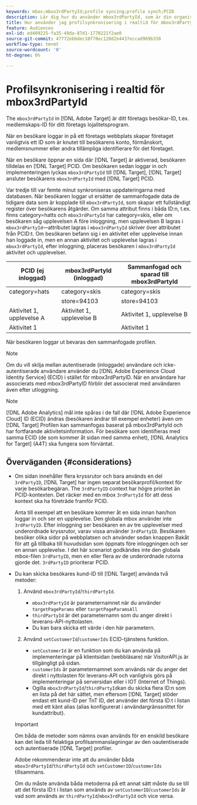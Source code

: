 ```yaml
---
keywords: mbox;mbox3rdPartyId;profile syncing;profile synch;PCID
description: Lär dig hur du använder mbox3rdPartyId, som är din organisations besökar-ID, till exempel medlems-ID eller din organisations lojalitetsprogram.
title: Hur använder jag profilsynkronisering i realtid för mbox3rdPartyId?
feature: Audiences
exl-id: ed409225-fa35-49da-87d1-1770221f2ae0
source-git-commit: 47772ebbdec10f78ec120d2e4437eccad969b338
workflow-type: tm+mt
source-wordcount: '0'
ht-degree: 0%

---
```


# Profilsynkronisering i realtid för mbox3rdPartyId

The `mbox3rdPartyId` in [!DNL Adobe Target] är ditt företags besökar-ID, t.ex. medlemskaps-ID för ditt företags lojalitetsprogram.

När en besökare loggar in på ett företags webbplats skapar företaget vanligtvis ett ID som är knutet till besökarens konto, förmånskort, medlemsnummer eller andra tillämpliga identifierare för det företaget.

När en besökare öppnar en sida där [!DNL Target] är aktiverad, besökaren tilldelas en [!DNL Target] PCID. Om besökaren sedan loggar in och implementeringen lyckas `mbox3rdPartyId` till [!DNL Target], [!DNL Target] ansluter besökarens `mbox3rdPartyId` med [!DNL Target] PCID.

Var tredje till var femte minut synkroniseras uppdateringarna med databasen. När besökaren loggar ut ersätter de sammanfogade data de tidigare data som är kopplade till `mbox3rdPartyId`, som skapar ett fullständigt register över besökarens åtgärder. Om samma attribut finns i båda ID:n, t.ex. finns category=hatts och `mbox3rdPartyId` har category=skis, eller om besökaren såg upplevelsen A före inloggning, men upplevelsen B lagras i `mbox3rdPartyId`—attributet lagras i `mbox3rdPartyId` skriver över attributet från PCID:t. Om besökaren befann sig i en aktivitet eller upplevelse innan han loggade in, men en annan aktivitet och upplevelse lagras i `mbox3rdPartyId`, efter inloggning, placeras besökaren i `mbox3rdPartyId` aktivitet och upplevelser.

| PCID (ej inloggad) | mbox3rdPartyId (inloggad) | Sammanfogad och sparad till mbox3rdPartyId |
|---|---|---|
| category=hats | category=skis | category=skis |
|  | store=94103 | store=94103 |
| Aktivitet 1, upplevelse A | Aktivitet 1, upplevelse B | Aktivitet 1, upplevelse B |
| Aktivitet 1 |  | Aktivitet 1 |

När besökaren loggar ut bevaras den sammanfogade profilen.

>[!NOTE]
>
>Om du vill skilja mellan autentiserade (inloggade) användare och icke-autentiserade användare använder du [!DNL Adobe Experience Cloud Identity Service] (ECID) i stället för mbox3rdPartyID. När en användare har associerats med mbox3rdPartyID förblir det associerat med användaren även efter utloggning.

>[!NOTE]
>
>[!DNL Adobe Analytics] mål inte spåras i de fall där [!DNL Adobe Experience Cloud] ID (ECID) ändras (besökaren ändrar till exempel enheter) även om [!DNL Target] Profilen kan sammanfogas baserat på mbox3rdPartyId och har fortfarande aktivitetsinformation. För besökare som identifieras med samma ECID (de som kommer åt sidan med samma enhet), [!DNL Analytics for Target] (A4T) ska fungera som förväntat.

## Överväganden {#considerations}

* Om sidan innehåller flera kryssrutor och bara används en del `3rdPartyID`, [!DNL Target] har ingen separat besökarprofil/kontext för varje besökarbegäran. The `3rdPartyID` context har högre prioritet än PCID-kontexten. Det räcker med en mbox `3rdPartyId` för att dess kontext ska ha företräde framför PCID.

   Anta till exempel att en besökare kommer åt en sida innan han/hon loggar in och ser en upplevelse. Den globala mbox använder inte `3rdPartyID`. Efter inloggning ser besökaren en av tre upplevelser med underordnade kryssrutor, varav vissa använder `3rdPartyID`. Besökaren besöker olika sidor på webbplatsen och använder sedan knappen Bakåt för att gå tillbaka till huvudsidan som öppnats före inloggningen och ser en annan upplevelse. I det här scenariot godkändes inte den globala mbox-filen `3rdPartyID`, men en eller flera av de underordnade rutorna gjorde det. `3rdPartyID` prioriterar PCID.

* Du kan skicka besökares kund-ID till [!DNL Target] använda två metoder:

   1. Använd `mbox3rdPartyId`/`thirdPartyId`.

      * `mbox3rdPartyId` är parameternamnet när du använder `targetPageParams` eller `targetPageParamsAll`
      * `thirdPartyId` är det parameternamn som du anger direkt i leverans-API-nyttolasten.
      * Du kan bara skicka ett värde i den här parametern.
   1. Använd `setCustomerId`/`customerIds` ECID-tjänstens funktion.

      * `setCustomerId` är en funktion som du kan använda på implementeringar på klientsidan (webbläsare) när VisitorAPI.js är tillgängligt på sidan.
      * `customerIds` är parameternamnet som används när du anger det direkt i nyttolasten för leverans-API och vanligtvis görs på implementeringar på serversidan eller i IOT (Internet of Things).
      * Ogilla `mbox3rdPartyId`/`thirdPartyId`kan du skicka flera ID:n som en lista på det här sättet, men eftersom [!DNL Target] stöder endast ett kund-ID per TnT ID, det använder det första ID:t i listan med ett känt alias (alias konfigurerat i användargränssnittet för kundattribut).

   >[!IMPORTANT]
   >
   > Om båda de metoder som nämns ovan används för en enskild besökare kan det leda till felaktiga profilsammanslagningar av den oautentiserade och autentiserade [!DNL Target] profiler.
   >
   >Adobe rekommenderar inte att du använder båda `mbox3rdPartyId`/`thirdPartyId` och `setCustomerID`/`customerIds` tillsammans.
   >
   >Om du måste använda båda metoderna på ett annat sätt måste du se till att det första ID:t i listan som används av `setCustomerID`/`customerIds` är vad som används av `thirdPartyId`/`mbox3rdPartyId` och vice versa.

